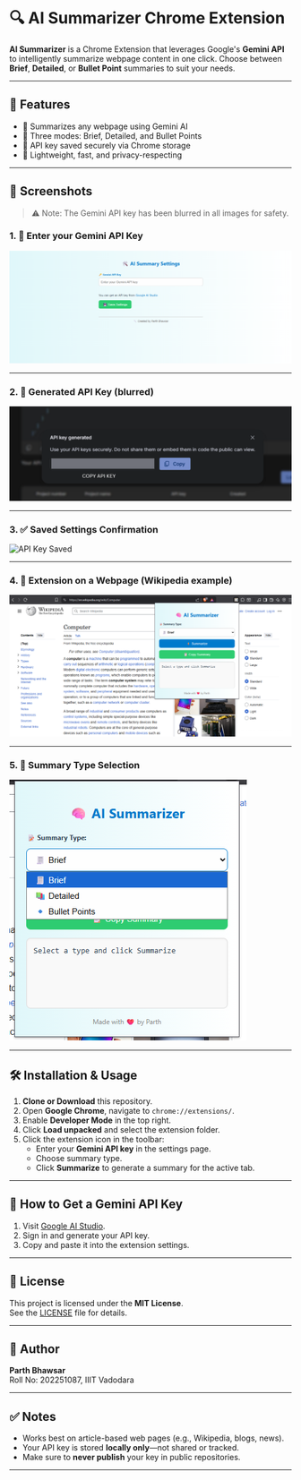 # 🔍 AI Summarizer Chrome Extension

**AI Summarizer** is a Chrome Extension that leverages Google's **Gemini API** to intelligently summarize webpage content in one click. Choose between **Brief**, **Detailed**, or **Bullet Point** summaries to suit your needs.

---

## 🚀 Features

- 📑 Summarizes any webpage using Gemini AI
- 🧠 Three modes: Brief, Detailed, and Bullet Points
- 💾 API key saved securely via Chrome storage
- 🎯 Lightweight, fast, and privacy-respecting

---

## 📸 Screenshots

> ⚠️ Note: The Gemini API key has been blurred in all images for safety.

### 1. 🔐 Enter your Gemini API Key  
![Settings Page](./screenshots/Screenshot%202025-08-01%20010201.png)

---

### 2. 🔑 Generated API Key (blurred)  
![Generated API Key](./screenshots/Screenshot%202025-08-01%20010938.png)

---

### 3. ✅ Saved Settings Confirmation  
![API Key Saved](./screenshots/Screenshot%202025-08-01%20010318.png)

---

### 4. 📄 Extension on a Webpage (Wikipedia example)  
![Using Extension](./screenshots/Screenshot%202025-08-01%20010400.png)

---

### 5. 🧠 Summary Type Selection  
![Summary Type Dropdown](./screenshots/Screenshot%202025-08-01%20010412.png)

---

## 🛠️ Installation & Usage

1. **Clone or Download** this repository.
2. Open **Google Chrome**, navigate to `chrome://extensions/`.
3. Enable **Developer Mode** in the top right.
4. Click **Load unpacked** and select the extension folder.
5. Click the extension icon in the toolbar:
   - Enter your **Gemini API key** in the settings page.
   - Choose summary type.
   - Click **Summarize** to generate a summary for the active tab.

---

## 🔑 How to Get a Gemini API Key

1. Visit [Google AI Studio](https://aistudio.google.com/app/apikey).
2. Sign in and generate your API key.
3. Copy and paste it into the extension settings.

---

## 📄 License

This project is licensed under the **MIT License**.  
See the [LICENSE](./LICENSE) file for details.

---

## 👤 Author

**Parth Bhawsar**  
Roll No: 202251087, IIIT Vadodara

---

## ✅ Notes

- Works best on article-based web pages (e.g., Wikipedia, blogs, news).
- Your API key is stored **locally only**—not shared or tracked.
- Make sure to **never publish** your key in public repositories.

---

